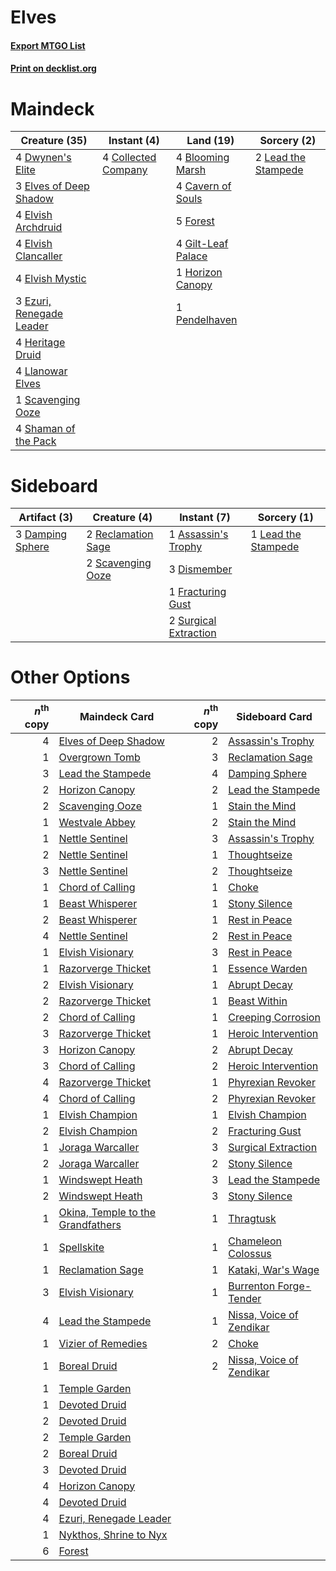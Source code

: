 # Elves

#### [Export MTGO List](../collection/Elves/Elves.txt)
#### [Print on decklist.org](http://decklist.org/?deckmain=4%09Blooming%20Marsh%0A4%09Cavern%20of%20Souls%0A4%09Collected%20Company%0A4%09Dwynen's%20Elite%0A3%09Elves%20of%20Deep%20Shadow%0A4%09Elvish%20Archdruid%0A4%09Elvish%20Clancaller%0A4%09Elvish%20Mystic%0A3%09Ezuri,%20Renegade%20Leader%0A5%09Forest%0A4%09Gilt-Leaf%20Palace%0A4%09Heritage%20Druid%0A1%09Horizon%20Canopy%0A2%09Lead%20the%20Stampede%0A4%09Llanowar%20Elves%0A1%09Pendelhaven%0A1%09Scavenging%20Ooze%0A4%09Shaman%20of%20the%20Pack&deckside=1%09Assassin's%20Trophy%0A3%09Damping%20Sphere%0A3%09Dismember%0A1%09Fracturing%20Gust%0A1%09Lead%20the%20Stampede%0A2%09Reclamation%20Sage%0A2%09Scavenging%20Ooze%0A2%09Surgical%20Extraction)
# Maindeck

|                                           Creature (35)                                           |                                         Instant (4)                                          |                                          Land (19)                                          |                                         Sorcery (2)                                          |
|---------------------------------------------------------------------------------------------------|----------------------------------------------------------------------------------------------|---------------------------------------------------------------------------------------------|----------------------------------------------------------------------------------------------|
|4 [Dwynen's Elite](http://gatherer.wizards.com/Pages/Card/Details.aspx?multiverseid=442739)        |4 [Collected Company](http://gatherer.wizards.com/Pages/Card/Details.aspx?multiverseid=394519)|4 [Blooming Marsh](http://gatherer.wizards.com/Pages/Card/Details.aspx?multiverseid=417816)  |2 [Lead the Stampede](http://gatherer.wizards.com/Pages/Card/Details.aspx?multiverseid=438739)|
|3 [Elves of Deep Shadow](http://gatherer.wizards.com/Pages/Card/Details.aspx?multiverseid=201324)  |                                                                                              |4 [Cavern of Souls](http://gatherer.wizards.com/Pages/Card/Details.aspx?multiverseid=426057) |                                                                                              |
|4 [Elvish Archdruid](http://gatherer.wizards.com/Pages/Card/Details.aspx?multiverseid=442741)      |                                                                                              |5 [Forest](http://gatherer.wizards.com/Pages/Card/Details.aspx?multiverseid=439605)          |                                                                                              |
|4 [Elvish Clancaller](http://gatherer.wizards.com/Pages/Card/Details.aspx?multiverseid=447315)     |                                                                                              |4 [Gilt-Leaf Palace](http://gatherer.wizards.com/Pages/Card/Details.aspx?multiverseid=153455)|                                                                                              |
|4 [Elvish Mystic](http://gatherer.wizards.com/Pages/Card/Details.aspx?multiverseid=442743)         |                                                                                              |1 [Horizon Canopy](http://gatherer.wizards.com/Pages/Card/Details.aspx?multiverseid=438806)  |                                                                                              |
|3 [Ezuri, Renegade Leader](http://gatherer.wizards.com/Pages/Card/Details.aspx?multiverseid=442737)|                                                                                              |1 [Pendelhaven](http://gatherer.wizards.com/Pages/Card/Details.aspx?multiverseid=442233)     |                                                                                              |
|4 [Heritage Druid](http://gatherer.wizards.com/Pages/Card/Details.aspx?multiverseid=413713)        |                                                                                              |                                                                                             |                                                                                              |
|4 [Llanowar Elves](http://gatherer.wizards.com/Pages/Card/Details.aspx?multiverseid=413717)        |                                                                                              |                                                                                             |                                                                                              |
|1 [Scavenging Ooze](http://gatherer.wizards.com/Pages/Card/Details.aspx?multiverseid=425959)       |                                                                                              |                                                                                             |                                                                                              |
|4 [Shaman of the Pack](http://gatherer.wizards.com/Pages/Card/Details.aspx?multiverseid=413747)    |                                                                                              |                                                                                             |                                                                                              |


# Sideboard

|                                       Artifact (3)                                        |                                        Creature (4)                                         |                                          Instant (7)                                           |                                         Sorcery (1)                                          |
|-------------------------------------------------------------------------------------------|---------------------------------------------------------------------------------------------|------------------------------------------------------------------------------------------------|----------------------------------------------------------------------------------------------|
|3 [Damping Sphere](http://gatherer.wizards.com/Pages/Card/Details.aspx?multiverseid=443101)|2 [Reclamation Sage](http://gatherer.wizards.com/Pages/Card/Details.aspx?multiverseid=430359)|1 [Assassin's Trophy](http://gatherer.wizards.com/Pages/Card/Details.aspx?multiverseid=452902)  |1 [Lead the Stampede](http://gatherer.wizards.com/Pages/Card/Details.aspx?multiverseid=438739)|
|                                                                                           |2 [Scavenging Ooze](http://gatherer.wizards.com/Pages/Card/Details.aspx?multiverseid=425959) |3 [Dismember](http://gatherer.wizards.com/Pages/Card/Details.aspx?multiverseid=397830)          |                                                                                              |
|                                                                                           |                                                                                             |1 [Fracturing Gust](http://gatherer.wizards.com/Pages/Card/Details.aspx?multiverseid=386290)    |                                                                                              |
|                                                                                           |                                                                                             |2 [Surgical Extraction](http://gatherer.wizards.com/Pages/Card/Details.aspx?multiverseid=397706)|                                                                                              |


# Other Options

|*n*<sup>th</sup> copy|                                               Maindeck Card                                               |*n*<sup>th</sup> copy|                                          Sideboard Card                                           |
|--------------------:|-----------------------------------------------------------------------------------------------------------|--------------------:|---------------------------------------------------------------------------------------------------|
|                    4|[Elves of Deep Shadow](http://gatherer.wizards.com/Pages/Card/Details.aspx?multiverseid=201324)            |                    2|[Assassin's Trophy](http://gatherer.wizards.com/Pages/Card/Details.aspx?multiverseid=452902)       |
|                    1|[Overgrown Tomb](http://gatherer.wizards.com/Pages/Card/Details.aspx?multiverseid=405103)                  |                    3|[Reclamation Sage](http://gatherer.wizards.com/Pages/Card/Details.aspx?multiverseid=430359)        |
|                    3|[Lead the Stampede](http://gatherer.wizards.com/Pages/Card/Details.aspx?multiverseid=438739)               |                    4|[Damping Sphere](http://gatherer.wizards.com/Pages/Card/Details.aspx?multiverseid=443101)          |
|                    2|[Horizon Canopy](http://gatherer.wizards.com/Pages/Card/Details.aspx?multiverseid=438806)                  |                    2|[Lead the Stampede](http://gatherer.wizards.com/Pages/Card/Details.aspx?multiverseid=438739)       |
|                    2|[Scavenging Ooze](http://gatherer.wizards.com/Pages/Card/Details.aspx?multiverseid=425959)                 |                    1|[Stain the Mind](http://gatherer.wizards.com/Pages/Card/Details.aspx?multiverseid=383402)          |
|                    1|[Westvale Abbey](http://gatherer.wizards.com/Pages/Card/Details.aspx?multiverseid=410049)                  |                    2|[Stain the Mind](http://gatherer.wizards.com/Pages/Card/Details.aspx?multiverseid=383402)          |
|                    1|[Nettle Sentinel](http://gatherer.wizards.com/Pages/Card/Details.aspx?multiverseid=442171)                 |                    3|[Assassin's Trophy](http://gatherer.wizards.com/Pages/Card/Details.aspx?multiverseid=452902)       |
|                    2|[Nettle Sentinel](http://gatherer.wizards.com/Pages/Card/Details.aspx?multiverseid=442171)                 |                    1|[Thoughtseize](http://gatherer.wizards.com/Pages/Card/Details.aspx?multiverseid=438676)            |
|                    3|[Nettle Sentinel](http://gatherer.wizards.com/Pages/Card/Details.aspx?multiverseid=442171)                 |                    2|[Thoughtseize](http://gatherer.wizards.com/Pages/Card/Details.aspx?multiverseid=438676)            |
|                    1|[Chord of Calling](http://gatherer.wizards.com/Pages/Card/Details.aspx?multiverseid=89064)                 |                    1|[Choke](http://gatherer.wizards.com/Pages/Card/Details.aspx?multiverseid=430685)                   |
|                    1|[Beast Whisperer](http://gatherer.wizards.com/Pages/Card/Details.aspx?multiverseid=452873)                 |                    1|[Stony Silence](http://gatherer.wizards.com/Pages/Card/Details.aspx?multiverseid=425850)           |
|                    2|[Beast Whisperer](http://gatherer.wizards.com/Pages/Card/Details.aspx?multiverseid=452873)                 |                    1|[Rest in Peace](http://gatherer.wizards.com/Pages/Card/Details.aspx?multiverseid=442021)           |
|                    4|[Nettle Sentinel](http://gatherer.wizards.com/Pages/Card/Details.aspx?multiverseid=442171)                 |                    2|[Rest in Peace](http://gatherer.wizards.com/Pages/Card/Details.aspx?multiverseid=442021)           |
|                    1|[Elvish Visionary](http://gatherer.wizards.com/Pages/Card/Details.aspx?multiverseid=417431)                |                    3|[Rest in Peace](http://gatherer.wizards.com/Pages/Card/Details.aspx?multiverseid=442021)           |
|                    1|[Razorverge Thicket](http://gatherer.wizards.com/Pages/Card/Details.aspx?multiverseid=209407)              |                    1|[Essence Warden](http://gatherer.wizards.com/Pages/Card/Details.aspx?multiverseid=249374)          |
|                    2|[Elvish Visionary](http://gatherer.wizards.com/Pages/Card/Details.aspx?multiverseid=417431)                |                    1|[Abrupt Decay](http://gatherer.wizards.com/Pages/Card/Details.aspx?multiverseid=425971)            |
|                    2|[Razorverge Thicket](http://gatherer.wizards.com/Pages/Card/Details.aspx?multiverseid=209407)              |                    1|[Beast Within](http://gatherer.wizards.com/Pages/Card/Details.aspx?multiverseid=423482)            |
|                    2|[Chord of Calling](http://gatherer.wizards.com/Pages/Card/Details.aspx?multiverseid=89064)                 |                    1|[Creeping Corrosion](http://gatherer.wizards.com/Pages/Card/Details.aspx?multiverseid=214029)      |
|                    3|[Razorverge Thicket](http://gatherer.wizards.com/Pages/Card/Details.aspx?multiverseid=209407)              |                    1|[Heroic Intervention](http://gatherer.wizards.com/Pages/Card/Details.aspx?multiverseid=423776)     |
|                    3|[Horizon Canopy](http://gatherer.wizards.com/Pages/Card/Details.aspx?multiverseid=438806)                  |                    2|[Abrupt Decay](http://gatherer.wizards.com/Pages/Card/Details.aspx?multiverseid=425971)            |
|                    3|[Chord of Calling](http://gatherer.wizards.com/Pages/Card/Details.aspx?multiverseid=89064)                 |                    2|[Heroic Intervention](http://gatherer.wizards.com/Pages/Card/Details.aspx?multiverseid=423776)     |
|                    4|[Razorverge Thicket](http://gatherer.wizards.com/Pages/Card/Details.aspx?multiverseid=209407)              |                    1|[Phyrexian Revoker](http://gatherer.wizards.com/Pages/Card/Details.aspx?multiverseid=220589)       |
|                    4|[Chord of Calling](http://gatherer.wizards.com/Pages/Card/Details.aspx?multiverseid=89064)                 |                    2|[Phyrexian Revoker](http://gatherer.wizards.com/Pages/Card/Details.aspx?multiverseid=220589)       |
|                    1|[Elvish Champion](http://gatherer.wizards.com/Pages/Card/Details.aspx?multiverseid=26445)                  |                    1|[Elvish Champion](http://gatherer.wizards.com/Pages/Card/Details.aspx?multiverseid=26445)          |
|                    2|[Elvish Champion](http://gatherer.wizards.com/Pages/Card/Details.aspx?multiverseid=26445)                  |                    2|[Fracturing Gust](http://gatherer.wizards.com/Pages/Card/Details.aspx?multiverseid=386290)         |
|                    1|[Joraga Warcaller](http://gatherer.wizards.com/Pages/Card/Details.aspx?multiverseid=430339)                |                    3|[Surgical Extraction](http://gatherer.wizards.com/Pages/Card/Details.aspx?multiverseid=397706)     |
|                    2|[Joraga Warcaller](http://gatherer.wizards.com/Pages/Card/Details.aspx?multiverseid=430339)                |                    2|[Stony Silence](http://gatherer.wizards.com/Pages/Card/Details.aspx?multiverseid=425850)           |
|                    1|[Windswept Heath](http://gatherer.wizards.com/Pages/Card/Details.aspx?multiverseid=405115)                 |                    3|[Lead the Stampede](http://gatherer.wizards.com/Pages/Card/Details.aspx?multiverseid=438739)       |
|                    2|[Windswept Heath](http://gatherer.wizards.com/Pages/Card/Details.aspx?multiverseid=405115)                 |                    3|[Stony Silence](http://gatherer.wizards.com/Pages/Card/Details.aspx?multiverseid=425850)           |
|                    1|[Okina, Temple to the Grandfathers](http://gatherer.wizards.com/Pages/Card/Details.aspx?multiverseid=80251)|                    1|[Thragtusk](http://gatherer.wizards.com/Pages/Card/Details.aspx?multiverseid=425968)               |
|                    1|[Spellskite](http://gatherer.wizards.com/Pages/Card/Details.aspx?multiverseid=397743)                      |                    1|[Chameleon Colossus](http://gatherer.wizards.com/Pages/Card/Details.aspx?multiverseid=373321)      |
|                    1|[Reclamation Sage](http://gatherer.wizards.com/Pages/Card/Details.aspx?multiverseid=430359)                |                    1|[Kataki, War's Wage](http://gatherer.wizards.com/Pages/Card/Details.aspx?multiverseid=370414)      |
|                    3|[Elvish Visionary](http://gatherer.wizards.com/Pages/Card/Details.aspx?multiverseid=417431)                |                    1|[Burrenton Forge-Tender](http://gatherer.wizards.com/Pages/Card/Details.aspx?multiverseid=438580)  |
|                    4|[Lead the Stampede](http://gatherer.wizards.com/Pages/Card/Details.aspx?multiverseid=438739)               |                    1|[Nissa, Voice of Zendikar](http://gatherer.wizards.com/Pages/Card/Details.aspx?multiverseid=417424)|
|                    1|[Vizier of Remedies](http://gatherer.wizards.com/Pages/Card/Details.aspx?multiverseid=426740)              |                    2|[Choke](http://gatherer.wizards.com/Pages/Card/Details.aspx?multiverseid=430685)                   |
|                    1|[Boreal Druid](http://gatherer.wizards.com/Pages/Card/Details.aspx?multiverseid=121193)                    |                    2|[Nissa, Voice of Zendikar](http://gatherer.wizards.com/Pages/Card/Details.aspx?multiverseid=417424)|
|                    1|[Temple Garden](http://gatherer.wizards.com/Pages/Card/Details.aspx?multiverseid=405112)                   |                     |                                                                                                   |
|                    1|[Devoted Druid](http://gatherer.wizards.com/Pages/Card/Details.aspx?multiverseid=135500)                   |                     |                                                                                                   |
|                    2|[Devoted Druid](http://gatherer.wizards.com/Pages/Card/Details.aspx?multiverseid=135500)                   |                     |                                                                                                   |
|                    2|[Temple Garden](http://gatherer.wizards.com/Pages/Card/Details.aspx?multiverseid=405112)                   |                     |                                                                                                   |
|                    2|[Boreal Druid](http://gatherer.wizards.com/Pages/Card/Details.aspx?multiverseid=121193)                    |                     |                                                                                                   |
|                    3|[Devoted Druid](http://gatherer.wizards.com/Pages/Card/Details.aspx?multiverseid=135500)                   |                     |                                                                                                   |
|                    4|[Horizon Canopy](http://gatherer.wizards.com/Pages/Card/Details.aspx?multiverseid=438806)                  |                     |                                                                                                   |
|                    4|[Devoted Druid](http://gatherer.wizards.com/Pages/Card/Details.aspx?multiverseid=135500)                   |                     |                                                                                                   |
|                    4|[Ezuri, Renegade Leader](http://gatherer.wizards.com/Pages/Card/Details.aspx?multiverseid=442737)          |                     |                                                                                                   |
|                    1|[Nykthos, Shrine to Nyx](http://gatherer.wizards.com/Pages/Card/Details.aspx?multiverseid=373713)          |                     |                                                                                                   |
|                    6|[Forest](http://gatherer.wizards.com/Pages/Card/Details.aspx?multiverseid=439605)                          |                     |                                                                                                   |

